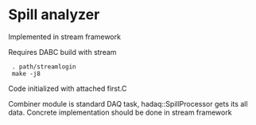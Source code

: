 # Spill analyzer

Implemented in stream framework

Requires DABC build with stream

     . path/streamlogin
     make -j8

Code initialized with attached first.C

Combiner module is standard DAQ task, hadaq::SpillProcessor gets its all data.
Concrete implementation should be done in stream framework
